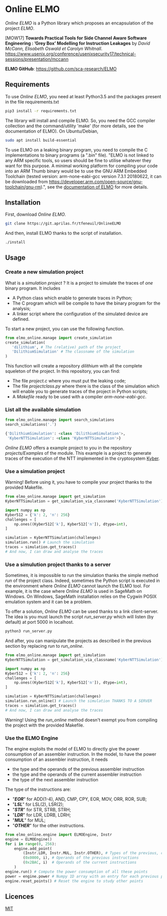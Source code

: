 # Online ELMO

_Online ELMO_ is a Python library which proposes an encapsulation of the project _ELMO_.

[MOW17] **Towards Practical Tools for Side
Channel Aware Software Engineering : ’Grey Box’ Modelling for Instruction Leakages**
by _David McCann, Elisabeth Oswald et Carolyn Whitnall_.
https://www.usenix.org/conference/usenixsecurity17/technical-sessions/presentation/mccann

**ELMO GitHub**: https://github.com/sca-research/ELMO

## Requirements

To use _Online ELMO_, you need at least Python3.5 and the packages present in the file requirements.txt

```bash
pip3 install -r requirements.txt
```

The library will install and compile ELMO. So, you need the GCC compiler collection  and the command/utility 'make' (for more details, see the documentation of ELMO). On Ubuntu/Debian,

```bash
sudo apt install build-essential
```

To use ELMO on a leaking binary program, you need to compile the C implementations to binary programs (a ".bin" file). "ELMO is not linked to any ARM specific tools, so users should be fine to utilise whatever they want for this purpose. A minimal working platform for compiling your code into an ARM Thumb binary would be to use the GNU ARM Embedded Toolchain (tested version: arm-none-eabi-gcc version 7.3.1 20180622, it can be downloaded from https://developer.arm.com/open-source/gnu-toolchain/gnu-rm).", see the [documentation of ELMO](https://github.com/sca-research/ELMO) for more details.

## Installation

First, download _Online ELMO_.

```bash
git clone https://git.aprilas.fr/tfeneuil/OnlineELMO
```

And then, install ELMO thanks to the script of installation.

```bash
./install
```

## Usage

### Create a new simulation project

What is a _simulation project_ ? It is a project to simulate the traces of _one_ binary program. It includes
 - A Python class which enable to generate traces in Python;
 - The C program which will be compile to have the binary program for the analysis;
 - A linker script where the configuration of the simulated device are defined.

To start a new project, you can use the following function.

```python
from elmo_online.manage import create_simulation
create_simulation(
   'dilithium', # The (relative) path of the project
   'DilithiumSimulation' # The classname of the simulation
)
```

This function will create a repository _dilithium_ with all the complete squeleton of the project. In this repository, you can find:
 - The file _project.c_ where you must put the leaking code;
 - The file _projectclass.py_ where there is the class of the simulation which will enable you to generate traces of the project in Python scripts;
 - A _Makefile_ ready to be used with a compiler _arm-none-eabi-gcc_.
 
### List all the available simulation

```python
from elmo_online.manage import search_simulations
search_simulations('.')
```

```python
{'DilithiumSimulation': <class 'DilithiumSimulation'>,
 'KyberNTTSimulation': <class 'KyberNTTSimulation'>}
```

_Online ELMO_ offers a example project to you in the repository _projects/Examples_ of the module. This example is a project to generate traces of the execution of the NTT implemented in the cryptosystem [Kyber](https://pq-crystals.org/kyber/).

### Use a simulation project

Warning! Before using it, you have to compile your project thanks to the provided Makefile.

```python
from elmo_online.manage import get_simulation
KyberNTTSimulation = get_simulation_via_classname('KyberNTTSimulation')

import numpy as np
Kyber512 = {'k': 2, 'n': 256}
challenges = [
    np.ones((Kyber512['k'], Kyber512['n']), dtype=int),
]

simulation = KyberNTTSimulation(challenges)
simulation.run() # Launch the simulation
traces = simulation.get_traces()
# And now, I can draw and analyse the traces
```

### Use a simulution project thanks to a server

Sometimes, it is impossible to run the simulation thanks the simple method _run_ of the project class. Indeed, sometimes the Python script is executed in the environment where _Online ELMO_ cannot launch the ELMO tool. For example, it is the case where _Online ELMO_ is used in SageMath on Windows. On Windows, SageMath installation relies on the Cygwin POSIX emulation system and it can be a problem.

To offer a solution, _Online ELMO_ can be used thanks to a link client-server. The idea is you must launch the script _run_server.py_ which will listen (by default) at port 5000 in localhost.

```bash
python3 run_server.py
```

And after, you can manipulate the projects as described in the previous section by replacing _run_ to _run_online_.

```python
from elmo_online.manage import get_simulation
KyberNTTSimulation = get_simulation_via_classname('KyberNTTSimulation')

import numpy as np
Kyber512 = {'k': 2, 'n': 256}
challenges = [
    np.ones((Kyber512['k'], Kyber512['n']), dtype=int),
]

simulation = KyberNTTSimulation(challenges)
simulation.run_online() # Launch the simulation THANKS TO A SERVER
traces = simulation.get_traces()
# And now, I can draw and analyse the traces
```

Warning! Using the _run_online_ method doesn't exempt you from compiling the project with the provided Makefile.

### Use the ELMO Engine

The engine exploits the model of ELMO to directly give the power consumption of an assembler instruction. In the model, to have the power consumption of an assembler instruction, it needs
 - the type and the operands of the previous assembler instruction
 - the type and the operands of the current assembler instruction
 - the type of the next assembler instruction

The type of the instructions are:
 - "_**EOR**_" for ADD(1-4), AND, CMP, CPY, EOR, MOV, ORR, ROR, SUB;
 - "_**LSL**_" for LSL(2), LSR(2);
 - "_**STR**_" for STR, STRB, STRH;
 - "_**LDR**_" for LDR, LDRB, LDRH;
 - "_**MUL**_" for MUL;
 - "_**OTHER**_" for the other instructions.

```python
from elmo_online.engine import ELMOEngine, Instr
engine = ELMOEngine()
for i in range(0, 256):
    engine.add_point(
        (Instr.LDR, Instr.MUL, Instr.OTHER), # Types of the previous, current and next instructions
        (0x0000, i), # Operands of the previous instructions
        (0x2BAC, i)  # Operands of the current instructions
    )
engine.run() # Compute the power consumption of all these points
power = engine.power # Numpy 1D array with an entry for each previous point
engine.reset_points() # Reset the engine to study other points
```

## Licences

[MIT](LICENCE.txt)
